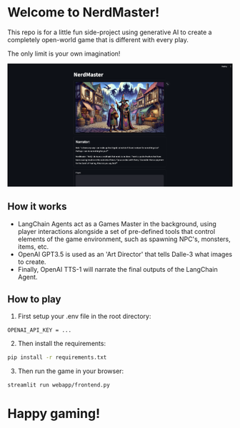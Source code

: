 # Welcome to NerdMaster!

This repo is for a little fun side-project using generative AI to create a completely open-world game that is different with every play.

The only limit is your own imagination!

![alt text](image.png)

## How it works
- LangChain Agents act as a Games Master in the background, using player interactions alongside a set of pre-defined tools that control elements of the game environment, such as spawning NPC's, monsters, items, etc.
- OpenAI GPT3.5 is used as an 'Art Director' that tells Dalle-3 what images to create.
- Finally, OpenAI TTS-1 will narrate the final outputs of the LangChain Agent.

## How to play

1. First setup your .env file in the root directory:
```
OPENAI_API_KEY = ...
```

2. Then install the requirements:
```bash
pip install -r requirements.txt
```

3. Then run the game in your browser:
```bash
streamlit run webapp/frontend.py
```

# Happy gaming!